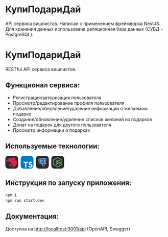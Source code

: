 # КупиПодариДай

API сервиса вишлистов.
Написан с применением фреймворка NestJS.
Для хранения данных использована реляционная база данных (СУБД - PostgreSQL).

# КупиПодариДай

RESTful API сервиса вишлистов.

## Функционал сервиса:

- Регистрация/авторизация пользователя
- Просмотр/редактирование профиля пользователя
- Добавление/обновление/удаление информации о желаемом подарке
- Создание/обновление/удаление списков желаний из подарков
- Донат на подарок для другого пользователя
- Просмотр информации о подарках

## Используемые технологии:

<div>
  <img src="https://raw.githubusercontent.com/tandpfun/skill-icons/59059d9d1a2c092696dc66e00931cc1181a4ce1f/icons/NestJS-Dark.svg" title="NestJS" alt="NestJS" width="40" height="40"/>&nbsp;
  <img src="https://raw.githubusercontent.com/tandpfun/skill-icons/d1c752b99bb25a0e5aa363bae1db2809173ee966/icons/TypeScript.svg" title="TypeScript" alt="TypeScript" width="40" height="40"/>&nbsp;
  <img src="https://raw.githubusercontent.com/tandpfun/skill-icons/59059d9d1a2c092696dc66e00931cc1181a4ce1f/icons/PostgreSQL-Dark.svg"  title="PostgreSQL" alt="PostgreSQL" width="40" height="40"/>&nbsp;
  <img src="https://raw.githubusercontent.com/tandpfun/skill-icons/59059d9d1a2c092696dc66e00931cc1181a4ce1f/icons/NodeJS-Dark.svg" title="NodeJS" alt="NodeJS" width="40" height="40"/>&nbsp;
</div>

## Инструкция по запуску приложения:

```BASH
npm i
npm run start:dev
```

## Документация:
Доступна на [http://localhost:3001/api](http://localhost:3001/api) (OpenAPI, Swagger)
